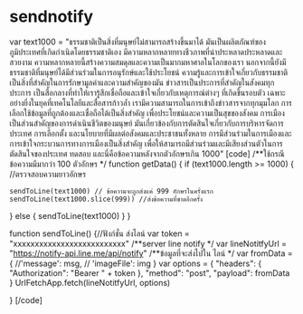 # sendnotify

 var text1000 = "ธรรมชาติเป็นสิ่งที่มนุษย์ไม่สามารถสร้างขึ้นมาได้ มันเป็นผลิตภัณฑ์ของภูมิประเทศที่เกิดกำเนิดโดยธรรมชาติเอง มีความหลากหลายทางชีวภาพที่น่าประหลาดประหลาดและสวยงาม ความหลากหลายนี้สร้างความสมดุลและความเป็นมากมหาศาลในโลกของเรา นอกจากนี้ยังมีธรรมชาติที่มนุษย์ได้มีส่วนร่วมในการอนุรักษ์และใช้ประโยชน์ ความรู้และการเข้าใจเกี่ยวกับธรรมชาติเป็นสิ่งที่สำคัญในการรักษามูลค่าและความสำคัญของมัน ข่าวสารเป็นประการที่สำคัญในสังคมทุกประการ เป็นสื่อกลางที่ทำให้เรารู้สึกเชื่อถือและเข้าใจเกี่ยวกับเหตุการณ์ต่างๆ ที่เกิดขึ้นรอบตัว เฉพาะอย่างยิ่งในยุคที่เทคโนโลยีและสื่อสารก้าวล้ำ เรามีความสามารถในการเข้าถึงข่าวสารจากทุกมุมโลก การเลือกใช้ข้อมูลที่ถูกต้องและเชื่อถือได้เป็นสิ่งสำคัญ เพื่อประโยชน์และความเป็นสุขของสังคม การเมืองเป็นส่วนสำคัญของการดำเนินชีวิตของมนุษย์ มันเกี่ยวข้องกับการตัดสินใจเกี่ยวกับการบริหารจัดการประเทศ การเลือกตั้ง และนโยบายที่มีผลต่อสังคมและประชาชนทั้งหลาย การมีส่วนร่วมในการเมืองและการเข้าใจกระบวนการทางการเมืองเป็นสิ่งสำคัญ เพื่อให้สามารถมีส่วนร่วมและมีเสียงส่วนตัวในการตัดสินใจของประเทศ ทดสอบ และนี่คือข้อความหลังจากตัวอักษรเกิน 1000"
[code]
/**ใช้กรณีข้อความมีมากว่า 100 ตัวอักษร */
function getData() {
  if (text1000.length >= 1000) { //ตรวจสอบความยาวอักษร

    sendToLine(text1000) // ข้อความจะถูกส่งแค่ 999 อักษรในครั้งแรก
    sendToLine(text1000.slice(999)) //ส่งข้อความที่ขาดอีกครั้ง

  } else {
    sendToLine(text1000)
  }
}

function sendToLine() {//ฟังก์ชั่น ส่งไลน์
  var token = "xxxxxxxxxxxxxxxxxxxxxxxxxx"
  /**server line notify */
  var lineNotitfyUrl = "https://notify-api.line.me/api/notify"
  /**ข้อมูลที่จะส่งไปใน ไลน์ */
  var fromData = {
    //'message': msg,
    // 'imageFile': img
  }
  var options = {
    "headers": { "Authorization": "Bearer " + token },
    "method": "post",
    "payload": fromData
  }
  UrlFetchApp.fetch(lineNotitfyUrl, options)

}
[/code]
